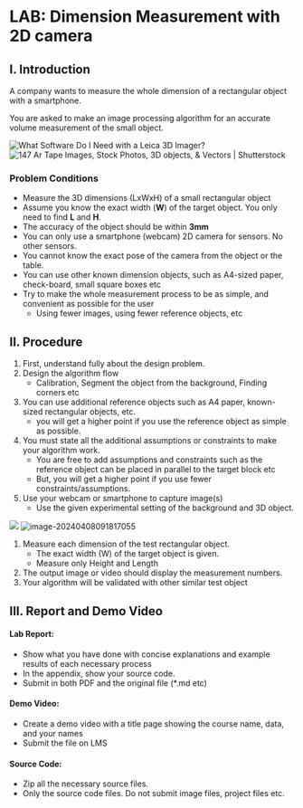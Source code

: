 # LAB: Dimension Measurement with 2D camera

## I. Introduction

A company wants to measure the whole dimension of a rectangular object with a smartphone.

You are asked to make an image processing algorithm for an accurate volume measurement of the small object.

![What Software Do I Need with a Leica 3D Imager?](https://tavcotech.com/cdn/shop/articles/what-software-do-i-need-with-a-leica-3d-imager-473023.jpg?v=1702919576) ![147 Ar Tape Images, Stock Photos, 3D objects, & Vectors | Shutterstock](https://www.shutterstock.com/image-photo/ar-mobile-phone-window-measurement-600nw-1989864692.jpg)

### Problem Conditions

* Measure the 3D dimensions (LxWxH) of a small rectangular object
* Assume you know the exact width (**W**) of the target object. You only need to find **L** and **H**.
* The accuracy of the object should be within **3mm**
* You can only use a smartphone (webcam) 2D camera for sensors. No other sensors.
* You cannot know the exact pose of the camera from the object or the table.
* You can use other known dimension objects, such as A4-sized paper, check-board, small square boxes etc
* Try to make the whole measurement process to be as simple, and convenient as possible for the user
  * Using fewer images, using fewer reference objects, etc

## II. Procedure

1. First, understand fully about the design problem.
2. Design the algorithm flow
   * Calibration, Segment the object from the background, Finding corners etc
3. You can use additional reference objects such as A4 paper, known-sized rectangular objects, etc.
   * you will get a higher point if you use the reference object as simple as possible.
4. You must state all the additional assumptions or constraints to make your algorithm work.
   * You are free to add assumptions and constraints such as the reference object can be placed in parallel to the target block etc
   * But, you will get a higher point if you use fewer constraints/assumptions.
5. Use your webcam or smartphone to capture image(s)
   * Use the given experimental setting of the background and 3D object.

![](https://github.com/ykkimhgu/DLIP\_doc/assets/38373000/0174b785-0597-4895-9983-750d4f1fc02b) ![image-20240408091817055](https://github.com/ykkimhgu/DLIP_doc/assets/38373000/316f7dbe-e2ea-4666-b565-14159da63050)


1. Measure each dimension of the test rectangular object.
   * The exact width (W) of the target object is given.
   * Measure only Height and Length
2. The output image or video should display the measurement numbers.
3. Your algorithm will be validated with other similar test object

## III. Report and Demo Video

#### Lab Report:

* Show what you have done with concise explanations and example results of each necessary process
* In the appendix, show your source code.
* Submit in both PDF and the original file (\*.md etc)

#### Demo Video:

* Create a demo video with a title page showing the course name, data, and your names
* Submit the file on LMS

#### Source Code:

* Zip all the necessary source files.
* Only the source code files. Do not submit image files, project files etc.

####

